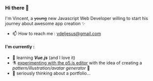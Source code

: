### Hi there 👋

I'm Vincent, a ~~young~~ new Javascript Web Developer willing to start his journey about awesome app creation ✨
- 📫 How to reach me : vdeljesus@gmail.com

#### I'm currently :

- 🤩 learning _**Vue.js**_ (and I love it)
- ⚗ [experimenting with the p5.js editor](https://editor.p5js.org/vincent-DelJesus/full/zFU0qLxLw) with the idea of creating a *pattern/illustration/avatar generator* 🤫
- 🤯 seriously thinking about a portfolio...

